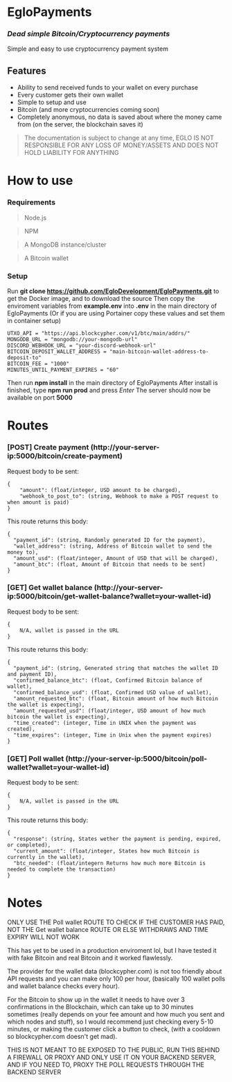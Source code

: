 # EgloPayments
### _Dead simple Bitcoin/Cryptocurrency payments_

Simple and easy to use cryptocurrency payment system

## Features

- Ability to send received funds to your wallet on every purchase
- Every customer gets their own wallet
- Simple to setup and use
- Bitcoin (and more cryptocurrencies coming soon)
- Completely anonymous, no data is saved about where the money came from (on the server, the blockchain saves it)

> The documentation is subject to change at any time,
>EGLO IS NOT RESPONSIBLE FOR ANY LOSS OF MONEY/ASSETS AND DOES NOT HOLD LIABILITY FOR ANYTHING

# How to use
### Requirements

>Node.js

>NPM

>A MongoDB instance/cluster

>A Bitcoin wallet

### Setup
Run **git clone https://github.com/EgloDevelopment/EgloPayments.git** to get the Docker image, and to download the source
Then copy the enviroment variables from **example.env** into **.env** in the main directory of EgloPayments
(Or if you are using Portainer copy these values and set them in container setup)

```
UTXO_API = "https://api.blockcypher.com/v1/btc/main/addrs/"
MONGODB_URL = "mongodb://your-mongodb-url"
DISCORD_WEBHOOK_URL = "your-discord-webhook-url"
BITCOIN_DEPOSIT_WALLET_ADDRESS = "main-bitcoin-wallet-address-to-deposit-to"
BITCOIN_FEE = "1000"
MINUTES_UNTIL_PAYMENT_EXPIRES = "60"
```

Then run **npm install** in the main directory of EgloPayments
After install is finished, type **npm run prod** and press *Enter*
The server should now be available on port **5000**

# Routes

### [POST] Create payment (http://your-server-ip:5000/bitcoin/create-payment)

Request body to be sent:
```
{
    "amount": (float/integer, USD amount to be charged),
    "webhook_to_post_to": (string, Webhook to make a POST request to when amount is paid)
}
```
This route returns this body:
```
{
  "payment_id": (string, Randomly generated ID for the payment),
  "wallet_address": (string, Address of Bitcoin wallet to send the money to),
  "amount_usd": (float/integer, Amount of USD that will be charged),
  "amount_btc": (float, Amount of Bitcoin that needs to be sent)
}
```

### [GET] Get wallet balance (http://your-server-ip:5000/bitcoin/get-wallet-balance?wallet=your-wallet-id)

Request body to be sent:
```
{
    N/A, wallet is passed in the URL
}
```
This route returns this body:
```
{
  "payment_id": (string, Generated string that matches the wallet ID and payment ID),
  "confirmed_balance_btc": (float, Confirmed Bitcoin balance of wallet),
  "confirmed_balance_usd": (float, Confirmed USD value of wallet),
  "amount_requested_btc": (float, Bitcoin amount of how much Bitcoin the wallet is expecting),
  "amount_requested_usd": (float/integer, USD amount of how much bitcoin the wallet is expecting),
  "time_created": (integer, Time in UNIX when the payment was created),
  "time_expires": (integer, Time in Unix when the payment expires)
}
```

### [GET] Poll wallet (http://your-server-ip:5000/bitcoin/poll-wallet?wallet=your-wallet-id)

Request body to be sent:
```
{
    N/A, wallet is passed in the URL
}
```
This route returns this body:
```
{
  "response": (string, States wether the payment is pending, expired, or completed),
  "current_amount": (float/integer, States how much Bitcoin is currently in the wallet),
  "btc_needed": (float/integern Returns how much more Bitcoin is needed to complete the transaction)
}
```

# Notes
ONLY USE THE Poll wallet ROUTE TO CHECK IF THE CUSTOMER HAS PAID, NOT THE Get wallet balance ROUTE OR ELSE WITHDRAWS AND TIME EXPIRY WILL NOT WORK

This has yet to be used in a production enviroment lol, but I have tested it with fake Bitcoin and real Bitcoin and it worked flawlessly.

The provider for the wallet data (blockcypher.com) is not too friendly about API requests and you can make only 100 per hour, (basically 100 wallet polls and wallet balance checks every hour).

For the Bitcoin to show up in the wallet it needs to have over 3 confirmations in the Blockchain, which can take up to 30 minutes sometimes (really depends on your fee amount and how much you sent and which nodes and stuff), so I would recommend just checking every 5-10 minutes, or making the customer click a button to check, (with a cooldown so blockcypher.com doesn't get mad).

THIS IS NOT MEANT TO BE EXPOSED TO THE PUBLIC, RUN THIS BEHIND A FIREWALL OR PROXY AND ONLY USE IT ON YOUR BACKEND SERVER, AND IF YOU NEED TO, PROXY THE POLL REQUESTS THROUGH THE BACKEND SERVER


